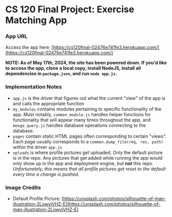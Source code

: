 # CS 120 Final Project: Exercise Matching App

### App URL
Access the app here: [https://cs120final-02476e741fe3.herokuapp.com/](https://cs120final-02476e741fe3.herokuapp.com/)

**NOTE: As of May 17th, 2024, the site has been powered down. If you'd like to access the app, clone a local copy, install NodeJS, install all dependencies in `package.json`, and run `node app.js`.**

### Implementation Notes 
 * `app.js` is the driver that figures out what the current "view" of the app is and calls the appropriate function 
 * `my_modules` contains modules pertaining to specific functionality of the app. Most notably, `common_module.js` handles helper functions for functionality that will appear many times throughout the app, and `mongo_query.js` handles database operations connecting to the database.
 * `pages` contain static HTML pages often corresponding to certain "views". Each page usually corresponds to a `common.dump_file(req, res, path)` within the driver `app.js`
 * `uploads` is where profile pictures get uploaded. Only the default picture is in the repo. Any pictures that get added while running the app would only show up in the app and deployment engine, but **not** this repo. *Unfortunately, this means that all profile pictures get reset to the default every time a change is pushed.*

### Image Credits
 * Default Profile Picture: [https://unsplash.com/photos/silhouette-of-man-illustration-2LowviVHZ-E](https://unsplash.com/photos/silhouette-of-man-illustration-2LowviVHZ-E)

